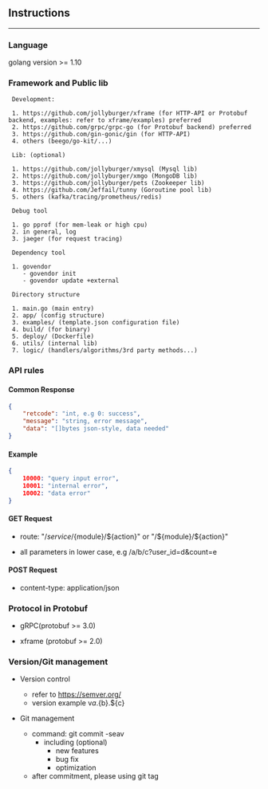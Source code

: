 ## Instructions

---

### Language

golang version >= 1.10

### Framework and Public lib

```
 Development:

 1. https://github.com/jollyburger/xframe (for HTTP-API or Protobuf backend, examples: refer to xframe/examples) preferred
 2. https://github.com/grpc/grpc-go (for Protobuf backend) preferred
 3. https://github.com/gin-gonic/gin (for HTTP-API)
 4. others (beego/go-kit/...)

 Lib: (optional)

 1. https://github.com/jollyburger/xmysql (Mysql lib)
 2. https://github.com/jollyburger/xmgo (MongoDB lib)
 3. https://github.com/jollyburger/pets (Zookeeper lib)
 4. https://github.com/Jeffail/tunny (Goroutine pool lib)
 5. others (kafka/tracing/prometheus/redis)

 Debug tool
  
 1. go pprof (for mem-leak or high cpu)
 2. in general, log
 3. jaeger (for request tracing)

 Dependency tool

 1. govendor
 	- govendor init
	- govendor update +external

 Directory structure

 1. main.go (main entry)
 2. app/ (config structure)
 3. examples/ (template.json configuration file)
 4. build/ (for binary)
 5. deploy/ (Dockerfile)
 6. utils/ (internal lib)
 7. logic/ (handlers/algorithms/3rd party methods...)
```

### API rules

#### Common Response

```json
{
	"retcode": "int, e.g 0: success",
	"message": "string, error message",
	"data": "[]bytes json-style, data needed"
}
```

#### Example
```json
{
	10000: "query input error",
	10001: "internal error",
	10002: "data error"	
}
```


#### GET Request

- route: "/${service}/${module}/${action}" or "/${module}/${action}"

- all parameters in lower case, e.g /a/b/c?user_id=d&count=e

#### POST Request

- content-type: application/json

### Protocol in Protobuf

- gRPC(protobuf >= 3.0)

- xframe (protobuf >= 2.0)

### Version/Git management

- Version control
	- refer to https://semver.org/
	- version example v${a}.${b}.${c}

- Git management
	- command: git commit -seav
		- including (optional)
			- new features
			- bug fix
			- optimization
	- after commitment, please using git tag 
